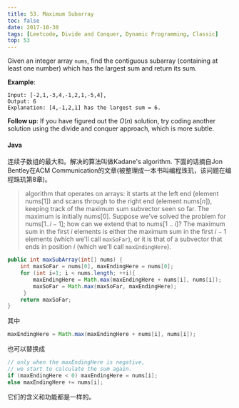 ```yaml
---
title: 53. Maximum Subarray
toc: false
date: 2017-10-30
tags: [Leetcode, Divide and Conquer, Dynamic Programming, Classic]
top: 53
---
```


Given an integer array `nums`, find the contiguous subarray (containing at least one number) which has the largest sum and return its sum.

**Example**:

```
Input: [-2,1,-3,4,-1,2,1,-5,4],
Output: 6
Explanation: [4,-1,2,1] has the largest sum = 6.
```

**Follow up**: If you have figured out the $O(n)$ solution, try coding another solution using the divide and conquer approach, which is more subtle.


#### Java

连续子数组的最大和。解决的算法叫做Kadane's algorithm. 下面的话摘自Jon Bentley在ACM Communication的文章(被整理成一本书叫编程珠玑，该问题在编程珠玑第8章)。

> algorithm that operates on arrays: it starts at the left end (element nums[1]) and scans through to the right end (element nums[$n$]), keeping track of the maximum sum subvector seen so far. The maximum is initially nums[0]. Suppose we've solved the problem for nums[$1 .. i - 1$]; how can we extend that to nums[1 .. $i$]? The maximum sum in the first $i$ elements is either the maximum sum in the first $i - 1$ elements (which we'll call `maxSoFar`), or it is that of a subvector that ends in position $i$ (which we'll call `maxEndingHere`).

```Java
public int maxSubArray(int[] nums) {
    int maxSoFar = nums[0], maxEndingHere = nums[0];
    for (int i=1; i < nums.length; ++i){
	    maxEndingHere = Math.max(maxEndingHere + nums[i], nums[i]);
	    maxSoFar = Math.max(maxSoFar, maxEndingHere);
     }
    return maxSoFar;
}
```

其中 

```Java
maxEndingHere = Math.max(maxEndingHere + nums[i], nums[i]);
```
也可以替换成
```Java
// only when the maxEndingHere is negative, 
// we start to calculate the sum again.
if (maxEndingHere < 0) maxEndingHere = nums[i];
else maxEndingHere += nums[i];
```
它们的含义和功能都是一样的。

